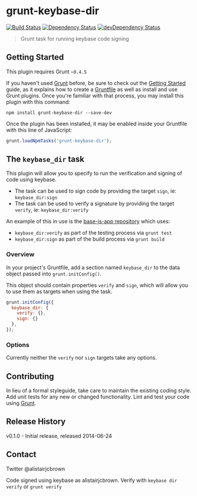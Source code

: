 # grunt-keybase-dir


[![Build Status](https://travis-ci.org/alistairjcbrown/grunt-keybase-dir.svg?branch=master)](https://travis-ci.org/alistairjcbrown/grunt-keybase-dir)
[![Dependency Status](https://david-dm.org/alistairjcbrown/grunt-keybase-dir/status.svg?theme=shields.io)](https://david-dm.org/alistairjcbrown/grunt-keybase-dir#info=dependencies)
[![devDependency Status](https://david-dm.org/alistairjcbrown/grunt-keybase-dir/dev-status.svg?theme=shields.io)](https://david-dm.org/alistairjcbrown/grunt-keybase-dir#info=devDependencies)


> Grunt task for running keybase code signing

## Getting Started
This plugin requires Grunt `~0.4.5`

If you haven't used [Grunt](http://gruntjs.com/) before, be sure to check out the [Getting Started](http://gruntjs.com/getting-started) guide, as it explains how to create a [Gruntfile](http://gruntjs.com/sample-gruntfile) as well as install and use Grunt plugins. Once you're familiar with that process, you may install this plugin with this command:

```shell
npm install grunt-keybase-dir --save-dev
```

Once the plugin has been installed, it may be enabled inside your Gruntfile with this line of JavaScript:

```js
grunt.loadNpmTasks('grunt-keybase-dir');
```

## The `keybase_dir` task

This plugin will allow you to specify to run the verification and signing of code using keybase.

 - The task can be used to sign code by providing the target `sign`, ie: `keybase_dir:sign`
 - The task can be used to verify a signature by providing the target `verify`, ie: `keybase_dir:verify`

 An example of this in use is the [base-js-app repository](https://github.com/alistairjcbrown/base-js-app/blob/master/Gruntfile.js#L130) which
 uses:

  - `keybase_dir:verify` as part of the testing process via `grunt test`
  - `keybase_dir:sign` as part of the build process via `grunt build`

### Overview

In your project's Gruntfile, add a section named `keybase_dir` to the data object passed into `grunt.initConfig()`.

This object should contain properties `verify` and `sign`, which will allow you to use them as targets when using the task.

```js
grunt.initConfig({
  keybase_dir: {
    verify: {},
    sign: {}
  },
});
```

### Options

Currently neither the `verify` nor `sign` targets take any options.

## Contributing

In lieu of a formal styleguide, take care to maintain the existing coding style. Add unit tests for any new or changed functionality. Lint and test your code using [Grunt](http://gruntjs.com/).


## Release History

v0.1.0 - Initial release, released 2014-06-24


## Contact

Twitter @alistairjcbrown

Code signed using keybase as alistairjcbrown. Verify with `keybase dir verify` or `grunt verify`